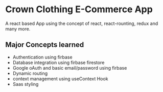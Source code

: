 # Crown Clothing E-Commerce App

A react based App using the concept of react, react-rounting, redux and many more.

## Major Concepts learned

- Authentication using firbase
- Database integration using firbase firestore
- Google oAuth and basic email/password using firbase
- Dynamic routing
- context management using useContext Hook
- Saas styling
